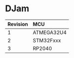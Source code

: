 # DJam

| Revision | MCU        |
| :------- | :--------- |
| 1        | ATMEGA32U4 |
| 2        | STM32Fxxx  |
| 3        | RP2040     |
